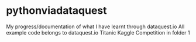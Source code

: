 # pythonviadataquest
My progress/documentation of what I have learnt through dataquest.io
All example code belongs to dataquest.io
Titanic Kaggle Competition in folder 1

